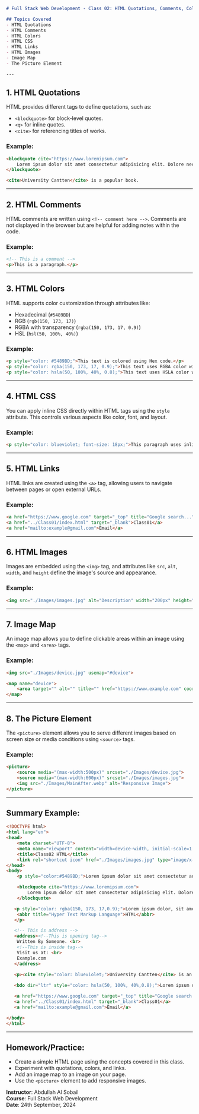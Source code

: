 ```markdown
# Full Stack Web Development - Class 02: HTML Quotations, Comments, Colors, Links, and Images

## Topics Covered
- HTML Quotations
- HTML Comments
- HTML Colors
- HTML CSS
- HTML Links
- HTML Images
- Image Map
- The Picture Element

---
```
## 1. HTML Quotations
HTML provides different tags to define quotations, such as:
- `<blockquote>` for block-level quotes.
- `<q>` for inline quotes.
- `<cite>` for referencing titles of works.

### Example:
```html
<blockquote cite="https://www.loremipsum.com">
    Lorem ipsum dolor sit amet consectetur adipisicing elit. Dolore necessitatibus distinctio cupiditate provident.
</blockquote>

<cite>University Cantten</cite> is a popular book.
```

---

## 2. HTML Comments
HTML comments are written using `<!-- comment here -->`. Comments are not displayed in the browser but are helpful for adding notes within the code.

### Example:
```html
<!-- This is a comment -->
<p>This is a paragraph.</p>
```

---

## 3. HTML Colors
HTML supports color customization through attributes like:
- Hexadecimal (`#5489BD`)
- RGB (`rgb(150, 173, 17)`)
- RGBA with transparency (`rgba(150, 173, 17, 0.9)`)
- HSL (`hsl(50, 100%, 40%)`)

### Example:
```html
<p style="color: #5489BD;">This text is colored using Hex code.</p>
<p style="color: rgba(150, 173, 17, 0.9);">This text uses RGBA color with transparency.</p>
<p style="color: hsla(50, 100%, 40%, 0.8);">This text uses HSLA color with transparency.</p>
```

---

## 4. HTML CSS
You can apply inline CSS directly within HTML tags using the `style` attribute. This controls various aspects like color, font, and layout.

### Example:
```html
<p style="color: blueviolet; font-size: 18px;">This paragraph uses inline CSS.</p>
```

---

## 5. HTML Links
HTML links are created using the `<a>` tag, allowing users to navigate between pages or open external URLs.

### Example:
```html
<a href="https://www.google.com" target="_top" title="Google search...">Google</a>
<a href="../Class01/index.html" target="_blank">Class01</a>
<a href="mailto:example@gmail.com">Email</a>
```

---

## 6. HTML Images
Images are embedded using the `<img>` tag, and attributes like `src`, `alt`, `width`, and `height` define the image's source and appearance.

### Example:
```html
<img src="./Images/images.jpg" alt="Description" width="200px" height="200px">
```

---

## 7. Image Map
An image map allows you to define clickable areas within an image using the `<map>` and `<area>` tags.

### Example:
```html
<img src="./Images/device.jpg" usemap="#device">

<map name="device">
    <area target="" alt="" title="" href="https://www.example.com" coords="138,68,191,172" shape="rect">
</map>
```

---

## 8. The Picture Element
The `<picture>` element allows you to serve different images based on screen size or media conditions using `<source>` tags.

### Example:
```html
<picture>
    <source media="(max-width:500px)" srcset="./Images/device.jpg">
    <source media="(max-width:600px)" srcset="./Images/images.jpg">
    <img src="./Images/MainAfter.webp" alt="Responsive Image">
</picture>
```

---

## Summary Example:
```html
<!DOCTYPE html>
<html lang="en">
<head>
    <meta charset="UTF-8">
    <meta name="viewport" content="width=device-width, initial-scale=1.0">
    <title>Class02 HTML</title>
    <link rel="shortcut icon" href="./Images/images.jpg" type="image/x-icon">
</head>
<body>
    <p style="color:#5489BD;">Lorem ipsum dolor sit amet consectetur adipisicing elit. Cupiditate, vel placeat rerum atque dolor corporis magnam quaerat commodi reiciendis sapiente amet molestiae eum modi molestias incidunt, vero quidem iste quisquam!</p>

    <blockquote cite="https://www.loremipsum.com">
        Lorem ipsum dolor sit amet consectetur adipisicing elit. Dolore necessitatibus distinctio cupiditate provident, eos nam tempore sit similique architecto ea delectus obcaecati quos magni fugiat dicta sapiente. Dignissimos, earum ipsa.
    </blockquote>

   <p style="color: rgba(150, 173, 17,0.9);">Lorem ipsum dolor, sit amet consectetur adipisicing elit. Rem soluta earum quam. Hic aspernatur cum in dolore, <!--<q>sequi omnis voluptatem blanditiis</q>--> eum doloremque amet ut temporibus suscipit! Unde, exercitationem necessitatibus?
    <abbr title="Hyper Text Markup Language">HTML</abbr>
   </p>

   <!-- This is address -->
   <address><!--This is opening tag-->
    Written By Someone. <br>
    <!--This is inside tag-->
    Visit us at: <br>
    Example.com
   </address>

   <p><cite style="color: blueviolet;">University Cantten</cite> is an popular book</p>
   
   <bdo dir="ltr" style="color: hsla(50, 100%, 40%,0.8);">Lorem ipsum dolor sit amet consectetur </bdo>

   <a href="https://www.google.com" target="_top" title="Google search...">Google</a>
   <a href="../Class01/index.html" target="_blank">Class01</a>
   <a href="mailto:example@gmail.com">Email</a>

</body>
</html>
```

---

## Homework/Practice:
- Create a simple HTML page using the concepts covered in this class.
- Experiment with quotations, colors, and links.
- Add an image map to an image on your page.
- Use the `<picture>` element to add responsive images.

**Instructor**: Abdullah Al Sobail  
**Course**: Full Stack Web Development  
**Date**: 24th September, 2024
```


